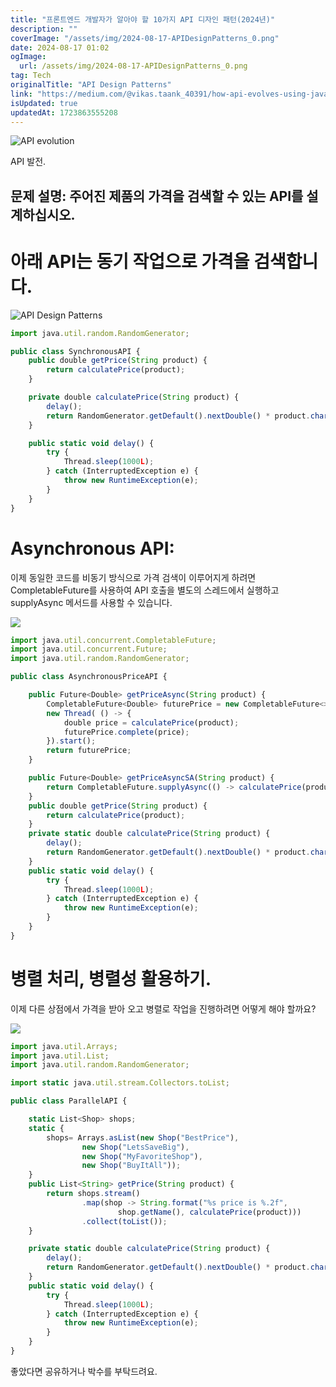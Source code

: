```yaml
---
title: "프론트엔드 개발자가 알아야 할 10가지 API 디자인 패턴(2024년)"
description: ""
coverImage: "/assets/img/2024-08-17-APIDesignPatterns_0.png"
date: 2024-08-17 01:02
ogImage:
  url: /assets/img/2024-08-17-APIDesignPatterns_0.png
tag: Tech
originalTitle: "API Design Patterns"
link: "https://medium.com/@vikas.taank_40391/how-api-evolves-using-java-completable-future-a29966d3740b"
isUpdated: true
updatedAt: 1723863555208
---
```


![API evolution](/assets/img/2024-08-17-APIDesignPatterns_0.png)

API 발전.

## 문제 설명: 주어진 제품의 가격을 검색할 수 있는 API를 설계하십시오.

# 아래 API는 동기 작업으로 가격을 검색합니다.

<div class="content-ad"></div>

![API Design Patterns](/assets/img/2024-08-17-APIDesignPatterns_1.png)

```js
import java.util.random.RandomGenerator;

public class SynchronousAPI {
    public double getPrice(String product) {
        return calculatePrice(product);
    }

    private double calculatePrice(String product) {
        delay();
        return RandomGenerator.getDefault().nextDouble() * product.charAt(0) + product.charAt(1);
    }

    public static void delay() {
        try {
            Thread.sleep(1000L);
        } catch (InterruptedException e) {
            throw new RuntimeException(e);
        }
    }
}
```

# Asynchronous API:

이제 동일한 코드를 비동기 방식으로 가격 검색이 이루어지게 하려면 CompletableFuture를 사용하여 API 호출을 별도의 스레드에서 실행하고 supplyAsync 메서드를 사용할 수 있습니다.

<div class="content-ad"></div>

<img src="/assets/img/2024-08-17-APIDesignPatterns_2.png" />

```js
import java.util.concurrent.CompletableFuture;
import java.util.concurrent.Future;
import java.util.random.RandomGenerator;

public class AsynchronousPriceAPI {

    public Future<Double> getPriceAsync(String product) {
        CompletableFuture<Double> futurePrice = new CompletableFuture<>();
        new Thread( () -> {
            double price = calculatePrice(product);
            futurePrice.complete(price);
        }).start();
        return futurePrice;
    }

    public Future<Double> getPriceAsyncSA(String product) {
        return CompletableFuture.supplyAsync(() -> calculatePrice(product));
    }
    public double getPrice(String product) {
        return calculatePrice(product);
    }
    private static double calculatePrice(String product) {
        delay();
        return RandomGenerator.getDefault().nextDouble() * product.charAt(0) + product.charAt(1);
    }
    public static void delay() {
        try {
            Thread.sleep(1000L);
        } catch (InterruptedException e) {
            throw new RuntimeException(e);
        }
    }
}
```

# 병렬 처리, 병렬성 활용하기.

이제 다른 상점에서 가격을 받아 오고 병렬로 작업을 진행하려면 어떻게 해야 할까요?

<div class="content-ad"></div>

<img src="/assets/img/2024-08-17-APIDesignPatterns_3.png" />

```js
import java.util.Arrays;
import java.util.List;
import java.util.random.RandomGenerator;

import static java.util.stream.Collectors.toList;

public class ParallelAPI {

    static List<Shop> shops;
    static {
        shops= Arrays.asList(new Shop("BestPrice"),
                new Shop("LetsSaveBig"),
                new Shop("MyFavoriteShop"),
                new Shop("BuyItAll"));
    }
    public List<String> getPrice(String product) {
        return shops.stream()
                .map(shop -> String.format("%s price is %.2f",
                        shop.getName(), calculatePrice(product)))
                .collect(toList());
    }

    private static double calculatePrice(String product) {
        delay();
        return RandomGenerator.getDefault().nextDouble() * product.charAt(0) + product.charAt(1);
    }
    public static void delay() {
        try {
            Thread.sleep(1000L);
        } catch (InterruptedException e) {
            throw new RuntimeException(e);
        }
    }
}
```

좋았다면 공유하거나 박수를 부탁드려요.

